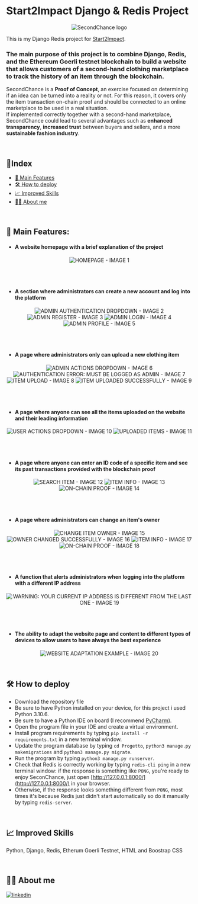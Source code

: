 # Start2Impact Django & Redis Project

<p align="center">
    <img src="Progetto/api/static/icons/logo1.png" alt="SecondChance logo">
</p>

This is my Django Redis project for [Start2Impact](https://talent.start2impact.it/profile/riccardo-santi).

### The main purpose of this project is to combine __Django__, __Redis__, and the __Ethereum Goerli testnet blockchain__ to build a website that allows customers of a second-hand clothing marketplace to track the history of an item through the blockchain.

SecondChance is a __Proof of Concept__, an exercise focused on determining if an idea can be turned into a reality or not. For this reason, it covers only the item transaction on-chain proof and should be connected to an online marketplace to be used in a real situation. 
<br>
If implemented correctly together with a second-hand marketplace, SecondChance could lead to several advantages such as __enhanced transparency__, __increased trust__ between buyers and sellers, and a more __sustainable fashion industry__.


<br>


## 📖Index

- [ 🚀 Main Features ](#mainfeatures)
- [ 🛠️ How to deploy ](#howtodeploy)
- [ 📈 Improved Skills ](#improvedskills)
- [ 👨‍💻 About me ](#aboutme)


<br>


<a name="mainfeatures"></a>
## 🚀 Main Features:

- #### A website homepage with a brief explanation of the project
<p align="center">
    <img src="images/1.png" alt="HOMEPAGE - IMAGE 1">
</p>
<br><br>


- #### A section where administrators can create a new account and log into the platform
<p align="center">
    <img src="images/2.png" alt="ADMIN AUTHENTICATION DROPDOWN - IMAGE 2">
    <img src="images/3.png" alt="ADMIN REGISTER - IMAGE 3">
    <img src="images/4.png" alt="ADMIN LOGIN - IMAGE 4">
    <img src="images/5.png" alt="ADMIN PROFILE - IMAGE 5">
</p>
<br><br>


- #### A page where administrators only can upload a new clothing item
<p align="center">
    <img src="images/6.png" alt="ADMIN ACTIONS DROPDOWN - IMAGE 6">
    <img src="images/7.png" alt="AUTHENTICATION ERROR: MUST BE LOGGED AS ADMIN - IMAGE 7">
    <img src="images/8.png" alt="ITEM UPLOAD - IMAGE 8">
    <img src="images/9.png" alt="ITEM UPLOADED SUCCESSFULLY - IMAGE 9">
</p>
<br><br>


- #### A page where anyone can see all the items uploaded on the website and their leading information
<p align="center">
    <img src="images/10.png" alt="USER ACTIONS DROPDOWN - IMAGE 10">
    <img src="images/11.png" alt="UPLOADED ITEMS - IMAGE 11">
</p>
<br><br>


- #### A page where anyone can enter an ID code of a specific item and see its past transactions provided with the blockchain proof 
<p align="center">
    <img src="images/12.png" alt="SEARCH ITEM - IMAGE 12">
    <img src="images/13.png" alt="ITEM INFO - IMAGE 13">
    <img src="images/14.png" alt="ON-CHAIN PROOF - IMAGE 14">
</p>
<br><br>


- #### A page where administrators can change an item's owner
<p align="center">
    <img src="images/15.png" alt="CHANGE ITEM OWNER - IMAGE 15">
    <img src="images/16.png" alt="OWNER CHANGED SUCCESSFULLY - IMAGE 16">
    <img src="images/17.png" alt="ITEM INFO - IMAGE 17">
    <img src="images/18.png" alt="ON-CHAIN PROOF - IMAGE 18">
</p>
<br><br>


- #### A function that alerts administrators when logging into the platform with a different IP address
<p align="center">
    <img src="images/19.png" alt="WARNING: YOUR CURRENT IP ADDRESS IS DIFFERENT FROM THE LAST ONE - IMAGE 19">
</p>
<br><br>


- #### The ability to adapt the website page and content to different types of devices to allow users to have always the best experience
<p align="center">
    <img src="images/20.png" alt="WEBSITE ADAPTATION EXAMPLE - IMAGE 20">
</p>
<br>


<a name="howtodeploy"></a>
## 🛠️ How to deploy

- Download the repository file 
- Be sure to have Python installed on your device, for this project i used Python 3.10.6.
- Be sure to have a Python IDE on board (I recommend [PyCharm](https://www.jetbrains.com/pycharm/)).
- Open the program file in your IDE and create a virtual environment.
- Install program requirements by typing `pip install -r requirements.txt` in a new terminal window.
- Update the program database by typing `cd Progetto`, `python3 manage.py makemigrations` and `python3 manage.py migrate`.
- Run the program by typing `python3 manage.py runserver`.
- Check that Redis is correctly working by typing `redis-cli ping` in a new terminal window: if the response is something like `PONG`, you're ready to enjoy SeconChance, just open [http://127.0.0.1:8000/](http://127.0.0.1:8000/) in your browser.
- Otherwise, if the response  looks something different from `PONG`, most times it's because Redis just didn't start automatically so do it manually by typing `redis-server`.

<br>

<a name="improvedskills"></a>
## 📈 Improved Skills
Python, Django, Redis, Etherum Goerli Testnet, HTML and Boostrap CSS

<br>

<a name="aboutme"></a>
## 👨‍💻 About me
[![linkedin](https://img.shields.io/badge/linkedin-0A66C2?style=for-the-badge&logo=linkedin&logoColor=white)](https://www.linkedin.com/in/riccardo-santi/)

